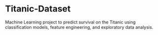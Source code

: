 # Titanic-Dataset
Machine Learning project to predict survival on the Titanic using classification models, feature engineering, and exploratory data analysis.
